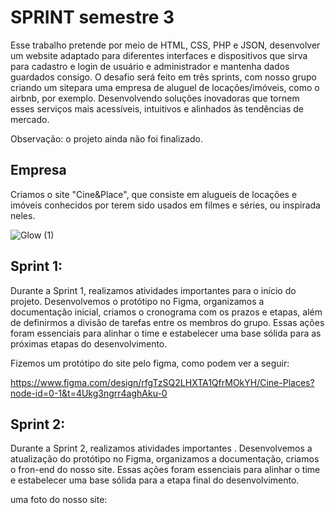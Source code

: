 # SPRINT semestre 3

Esse trabalho pretende por meio de HTML, CSS, PHP e JSON, desenvolver um website adaptado para diferentes interfaces e dispositivos que sirva para cadastro e login de usuário e administrador e mantenha dados guardados consigo. O desafio será feito em três sprints, com nosso grupo criando um sitepara uma empresa de aluguel de locações/imóveis, como o airbnb, por exemplo. Desenvolvendo soluções inovadoras que tornem esses serviços mais acessíveis, intuitivos e alinhados às tendências de mercado.

Observação: o projeto ainda não foi finalizado.

## Empresa

Criamos o site "Cine&Place", que consiste em alugueis de locações e imóveis conhecidos por terem sido usados em filmes e séries, ou inspirada neles.

![Glow (1)](https://github.com/user-attachments/assets/99b4b286-c854-426b-b4bb-b4fe1c737ee5)
##  Sprint 1:
Durante a Sprint 1, realizamos atividades importantes para o início do projeto. Desenvolvemos o protótipo no Figma, organizamos a documentação inicial, criamos o cronograma com os prazos e etapas, além de definirmos a divisão de tarefas entre os membros do grupo. Essas ações foram essenciais para alinhar o time e estabelecer uma base sólida para as próximas etapas do desenvolvimento.  

Fizemos um protótipo do site pelo figma, como podem ver a seguir:

https://www.figma.com/design/rfgTzSQ2LHXTA1QfrMOkYH/Cine-Places?node-id=0-1&t=4Ukg3ngrr4aghAku-0
##  Sprint 2:
Durante a Sprint 2, realizamos atividades importantes . Desenvolvemos a atualização do protótipo no Figma, organizamos a documentação, criamos o fron-end do nosso site. Essas ações foram essenciais para alinhar o time e estabelecer uma base sólida para a etapa final do desenvolvimento.  

uma foto do nosso site:

